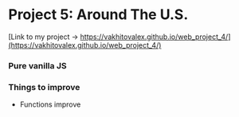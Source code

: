 # Project 5: Around The U.S.

[Link to my project -> https://vakhitovalex.github.io/web_project_4/](https://vakhitovalex.github.io/web_project_4/)

### Pure vanilla JS
### Things to improve
* Functions improve

